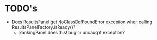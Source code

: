 TODO's
===================

- Does ResultsPanel get NoClassDefFoundError exception when calling
  ResultsPanelFactory.isReady()?
    - RankingPanel does this! bug or uncaught exception?
